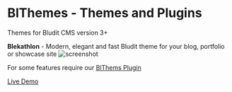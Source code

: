 # BlThemes - Themes and Plugins 
Themes for Bludit CMS version 3+

**Blekathlon** - Modern, elegant and fast Bludit theme for your blog, portfolio or showcase site
![screenshot](https://shrinktheweb.snapito.io/v2/webshot/spu-ea68c8-ogi2-3cwn3bmfojjlb56e?size=mc&screen=1024x768&url=https%3A%2F%2Fminimal.ooo "Blekathlon")

For some features require our [BlThems Plugin](https://github.com/blthemes/Themes/tree/master/bl-plugins/blthemes)

[Live Demo](https://minimal.ooo/)
